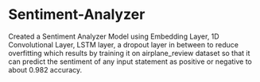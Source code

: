 # Sentiment-Analyzer
Created a Sentiment Analyzer Model using Embedding Layer, 1D Convolutional Layer, LSTM layer,  a dropout layer in between to reduce overfitting which results  by training it on airplane_review dataset so that it can predict the sentiment of any input statement as positive or negative to about 0.982 accuracy.

